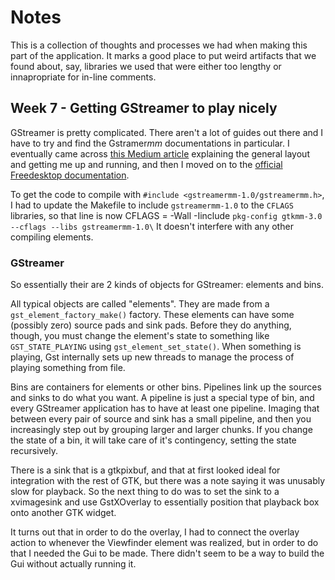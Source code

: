 # Notes

This is a collection of thoughts and processes we had when making this part of
the application. It marks a good place to put weird artifacts that we found
about, say, libraries we used that were either too lengthy or innapropriate for
in-line comments.

## Week 7 - Getting GStreamer to play nicely

GStreamer is pretty complicated. There aren't a lot of guides out there and I
have to try and find the Gstramer*mm* documentations in particular. I eventually
came across [this Medium
article](https://medium.com/lifesjourneythroughalens/implementing-gstreamer-webcam-usb-internal-streaming-mac-c-clion-76de0fdb8b34)
explaining the general layout and getting me up and running, and then I moved
on to the [official Freedesktop
documentation](https://gstreamer.freedesktop.org/documentation/index.html).

To get the code to compile with `#include <gstreamermm-1.0/gstreamermm.h>`, I
had to update the Makefile to include `gstreamermm-1.0` to the `CFLAGS`
libraries, so that line is now 
    CFLAGS = -Wall -Iinclude `pkg-config gtkmm-3.0 --cflags --libs gstreamermm-1.0\`
It doesn't interfere with any other compiling elements.

### GStreamer
So essentially their are 2 kinds of objects for GStreamer: elements and bins.

All typical objects are called "elements". They are made from a
`gst_element_factory_make()` factory. These elements can have some (possibly zero)
source pads and sink pads. Before they do anything, though, you must change the
element's state to something like `GST_STATE_PLAYING` using
`gst_element_set_state()`. When something is playing, Gst internally sets up new
threads to manage the process of playing something from file.

Bins are containers for elements or other bins. Pipelines link up the sources
and sinks to do what you want. A pipeline is just a special type of bin, and
every GStreamer application has to have at least one pipeline. Imaging that
between every pair of source and sink has a small pipeline, and then you
increasingly step out by grouping larger and larger chunks.
If you change the state of a bin, it will take care of it's contingency, setting
the state recursively.

There is a sink that is a gtkpixbuf, and that at first looked ideal for
integration with the rest of GTK, but there was a note saying it was unusably
slow for playback. So the next thing to do was to set the sink to a xvimagesink
and use GstXOverlay to essentially position that playback box onto another GTK
widget.

It turns out that in order to do the overlay, I had to connect the overlay
action to whenever the Viewfinder element was realized, but in order to do that
I needed the Gui to be made. There didn't seem to be a way to build the Gui
without actually running it.
